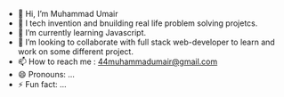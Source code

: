 - 👋 Hi, I’m Muhammad Umair
- 👀 I  tech invention and bnuilding real life problem solving projetcs.
- 🌱 I’m currently learning Javascript.
- 💞️ I’m looking to collaborate with full stack web-developer to learn and work on some different project.
- 📫 How to reach me : 44muhammadumair@gmail.com
- 😄 Pronouns: ...
- ⚡ Fun fact: ...

<!---
Muhammad-Umair-80/Muhammad-Umair-80 is a ✨ special ✨ repository because its `README.md` (this file) appears on your GitHub profile.
You can click the Preview link to take a look at your changes.
--->

